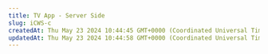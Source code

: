 ```yaml
---
title: TV App - Server Side
slug: iCWS-c
createdAt: Thu May 23 2024 10:44:45 GMT+0000 (Coordinated Universal Time)
updatedAt: Thu May 23 2024 10:44:58 GMT+0000 (Coordinated Universal Time)
---
```


